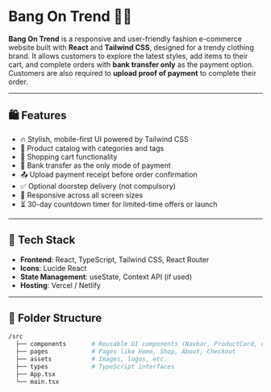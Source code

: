 # Bang On Trend 👗🌟

**Bang On Trend** is a responsive and user-friendly fashion e-commerce website built with **React** and **Tailwind CSS**, designed for a trendy clothing brand. It allows customers to explore the latest styles, add items to their cart, and complete orders with **bank transfer only** as the payment option. Customers are also required to **upload proof of payment** to complete their order.

---

## 🛍️ Features

- 🔥 Stylish, mobile-first UI powered by Tailwind CSS
- 🧾 Product catalog with categories and tags
- 🛒 Shopping cart functionality
- 💸 Bank transfer as the only mode of payment
- 📤 Upload payment receipt before order confirmation
- ✅ Optional doorstep delivery (not compulsory)
- 📱 Responsive across all screen sizes
- ⏳ 30-day countdown timer for limited-time offers or launch

---

## 🚀 Tech Stack

- **Frontend**: React, TypeScript, Tailwind CSS, React Router
- **Icons**: Lucide React
- **State Management**: useState, Context API (if used)
- **Hosting**: Vercel / Netlify

---

## 📂 Folder Structure

```bash
/src
  ├── components       # Reusable UI components (Navbar, ProductCard, etc.)
  ├── pages            # Pages like Home, Shop, About, Checkout
  ├── assets           # Images, logos, etc.
  ├── types            # TypeScript interfaces
  ├── App.tsx
  └── main.tsx
